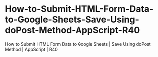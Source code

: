 # How-to-Submit-HTML-Form-Data-to-Google-Sheets-Save-Using-doPost-Method-AppScript-R40
How to Submit HTML Form Data to Google Sheets | Save Using doPost Method | AppScript | R40
